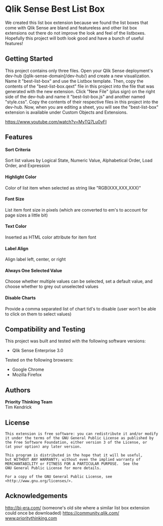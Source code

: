 # Qlik Sense Best List Box

We created this list box extension because we found the list boxes that come with Qlik Sense are bland and featureless and other list box extensions out there do not improve the look and feel of the listboxes. Hopefully this project will both look good and have a bunch of useful features!

## Getting Started

This project contains only three files. Open your Qlik Sense deployment's dev-hub ([qlik-sense-domain]/dev-hub/) and create a new visualization. Name it "best-list-box" and use the Listbox template. Then, copy the contents of the "best-list-box.qext" file in this project into the file that was generated with the new extension. Click "New File" (plus sign) on the right side of the dev-hub and name it "best-list-box.js" and another named "style.css". Copy the contents of their respective files in this project into the dev-hub. Now, when you are editing a sheet, you will see the "best-list-box" extension is available under Custom Objects and Extensions.

https://www.youtube.com/watch?v=MyTQ7Lu0yFI

## Features

#### Sort Criteria
Sort list values by Logical State, Numeric Value, Alphabetical Order, Load Order, and Expression

#### Highlight Color
Color of list item when selected as string like "RGB(XXX,XXX,XXX)"

#### Font Size
List item font size in pixels (which are converted to em's to account for page sizes a little bit)

#### Text Color
Inserted as HTML color attribute for item font

#### Label Align
Align label left, center, or right

#### Always One Selected Value
Choose whether multiple values can be selected, set a default value, and choose whether to grey out unselected values

#### Disable Charts
Provide a comma separated list of chart tid's to disable (user won't be able to click on them to select values)

## Compatibility and Testing

This project was built and tested with the following software versions:  
* Qlik Sense Enterprise 3.0
  
Tested on the following browsers:  
* Google Chrome  
* Mozilla Firefox

## Authors

<strong>Priority Thinking Team</strong>  
Tim Kendrick  

## License

	This extension is free software: you can redistribute it and/or modify
	it under the terms of the GNU General Public License as published by
	the Free Software Foundation, either version 3 of the License, or
	(at your option) any later version.

	This program is distributed in the hope that it will be useful,
	but WITHOUT ANY WARRANTY; without even the implied warranty of
	MERCHANTABILITY or FITNESS FOR A PARTICULAR PURPOSE.  See the
	GNU General Public License for more details.

	For a copy of the GNU General Public License, see 
	<http://www.gnu.org/licenses/>.

## Acknowledgements

http://bi-era.com/ (someone's old site where a similar list box extension could once be downloaded)
https://community.qlik.com/  
www.prioritythinking.com
